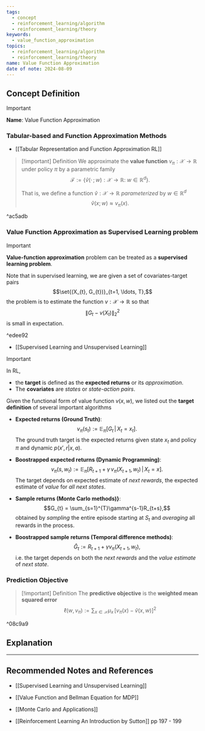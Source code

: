 ```yaml
---
tags:
  - concept
  - reinforcement_learning/algorithm
  - reinforcement_learning/theory
keywords:
  - value_function_approximation
topics:
  - reinforcement_learning/algorithm
  - reinforcement_learning/theory
name: Value Function Approximation
date of note: 2024-08-09
---
```


## Concept Definition

>[!important]
>**Name**: Value Function Approximation

### Tabular-based and Function Approximation Methods

- [[Tabular Representation and Function Approximation RL]]


>[!important] Definition
>We approximate the **value function** $v_{\pi}: \mathcal{X}\to \mathbb{R}$ under policy $\pi$ by a parametric family $$\mathcal{F}:= \left\{ \hat{v}(\cdot\,;\, w): \mathcal{X}\to \mathbb{R}: \; w\in \mathbb{R}^{d} \right\}.$$
>
>That is, we define a function $\hat{v}: \mathcal{X}\to \mathbb{R}$ *parameterized* by $w\in \mathbb{R}^{d}$
>$$
> \hat{v}(x; w) \approx v_{\pi}(x).
>$$

^ac5adb

### Value Function Approximation as Supervised Learning problem

>[!important]
>**Value-function approximation** problem can be treated as a **supervised learning problem**. 
>
>Note that in supervised learning, we are given a set of covariates-target pairs $$\set{(X_{t}, G_{t})}_{t=1, \ldots, T},$$ the problem is to estimate the function $v: \mathcal{X} \rightarrow \mathbb{R}$ so that $$\| G_{t} - v(X_{t})\|_{2}^{2}$$ is small in expectation. 
> 

^edee92

- [[Supervised Learning and Unsupervised Learning]]

>[!important]
>In RL, 
>- the **target** is defined as the **expected returns** or its *approximation*. 
>- The **covariates** are *states* or *state-action pairs*. 
>
>Given the functional form of value function $v(x, w)$, we listed out the **target definition** of several important algorithms 
> 
>- **Expected returns (Ground Truth)**: $$v_{\pi}(s_{t}):= \mathbb{E}_{ \pi }\left[  G_{t} \,|\, X_{t} = x_{t} \right].$$ The ground truth target is the expected returns given state $x_{t}$ and policy $\pi$ and dynamic $p(x', r| x, a)$.  
> 
>- **Boostrapped expected returns (Dynamic Programming)**: $$v_{\pi}(s, w_{t}) := \mathbb{E}_{ \pi }\left[  R_{t+1}  + \gamma\,v_{\pi}(X_{t+1}, w_{t}) \,|\, X_{t} = x \right].$$ The target depends on expected estimate of *next rewards*, the expected estimate of *value* for *all next states*. 
> 
> 
>- **Sample returns (Monte Carlo methods)}**: $$G_{t} = \sum_{s=1}^{T}\gamma^{s-1}R_{t+s},$$ obtained by *sampling* the entire episode starting at $S_{t}$ and *averaging* all rewards in the process.
> 
>- **Boostrapped sample returns (Temporal difference methods)**: $$\hat{G}_{t} := R_{t+1} + \gamma v_{\pi}(X_{t+1}, w_{t}),$$ i.e. the target depends on both the *next rewards* and the *value estimate* of *next state*.
>

### Prediction Objective 

>[!important] Definition
>The **predictive objective** is the **weighted mean squared error**
>$$
>\ell(w, v_{\pi}) := \sum_{x\in \mathcal{X}}\mu_{x}\,\left[ v_{\pi}(x) - \hat{v}(x, w) \right]^2 
>$$

^08c9a9




## Explanation










-----------
##  Recommended Notes and References

- [[Supervised Learning and Unsupervised Learning]]

- [[Value Function and Bellman Equation for MDP]]
- [[Monte Carlo and Applications]]

- [[Reinforcement Learning An Introduction by Sutton]] pp 197 - 199